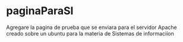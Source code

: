 # paginaParaSI
Agregare la pagina de prueba que se enviara para el servidor Apache creado sobre un ubuntu para la materia de Sistemas de informaciíon
